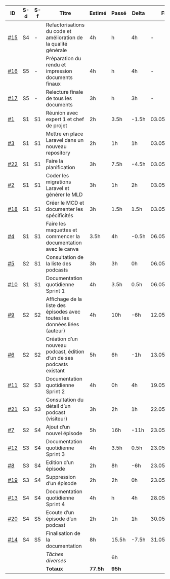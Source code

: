 | ID | S-d | S-f | Titre      | Estimé | Passé | Delta | Fin | 
| ------ | --- | --- | ------ | ------ | ----- | ----- | --- | 
| <a href='https://github.com/samuelroland/podz/issues/15'>#15</a> | S4 | - | Refactorisations du code et amélioration de la qualité générale | 4h | h | 4h | - | 
| <a href='https://github.com/samuelroland/podz/issues/16'>#16</a> | S5 | - | Préparation du rendu et impression documents finaux | 4h | h | 4h | - | 
| <a href='https://github.com/samuelroland/podz/issues/17'>#17</a> | S5 | - | Relecture finale de tous les documents | 3h | h | 3h | - | 
| <a href='https://github.com/samuelroland/podz/issues/1'>#1</a> | S1 | S1 | Réunion avec expert 1 et chef de projet | 2h | 3.5h | -1.5h | 03.05.2022 | 
| <a href='https://github.com/samuelroland/podz/issues/3'>#3</a> | S1 | S1 | Mettre en place Laravel dans un nouveau repository | 2h | 1h | 1h | 03.05.2022 | 
| <a href='https://github.com/samuelroland/podz/issues/22'>#22</a> | S1 | S1 | Faire la planification | 3h | 7.5h | -4.5h | 03.05.2022 | 
| <a href='https://github.com/samuelroland/podz/issues/2'>#2</a> | S1 | S1 | Coder les migrations Laravel et générer le MLD | 3h | 1h | 2h | 03.05.2022 | 
| <a href='https://github.com/samuelroland/podz/issues/18'>#18</a> | S1 | S1 | Créer le MCD et documenter les spécificités | 3h | 1.5h | 1.5h | 03.05.2022 | 
| <a href='https://github.com/samuelroland/podz/issues/4'>#4</a> | S1 | S1 | Faire les maquettes et commencer la documentation avec le canva | 3.5h | 4h | -0.5h | 06.05.2022 | 
| <a href='https://github.com/samuelroland/podz/issues/5'>#5</a> | S2 | S1 | Consultation de la liste des podcasts | 3h | 3h | 0h | 06.05.2022 | 
| <a href='https://github.com/samuelroland/podz/issues/10'>#10</a> | S1 | S1 | Documentation quotidienne Sprint 1 | 4h | 3.5h | 0.5h | 06.05.2022 | 
| <a href='https://github.com/samuelroland/podz/issues/9'>#9</a> | S2 | S2 | Affichage de la liste des épisodes avec toutes les données liées (auteur) | 4h | 10h | -6h | 12.05.2022 | 
| <a href='https://github.com/samuelroland/podz/issues/6'>#6</a> | S2 | S2 | Création d’un nouveau podcast, édition d’un de ses podcasts existant | 5h | 6h | -1h | 13.05.2022 | 
| <a href='https://github.com/samuelroland/podz/issues/11'>#11</a> | S2 | S3 | Documentation quotidienne Sprint 2 | 4h | 0h | 4h | 19.05.2022 | 
| <a href='https://github.com/samuelroland/podz/issues/21'>#21</a> | S3 | S3 | Consultation du détail d’un podcast (visiteur) | 3h | 2h | 1h | 22.05.2022 | 
| <a href='https://github.com/samuelroland/podz/issues/7'>#7</a> | S2 | S4 | Ajout d’un nouvel épisode | 5h | 16h | -11h | 23.05.2022 | 
| <a href='https://github.com/samuelroland/podz/issues/12'>#12</a> | S3 | S4 | Documentation quotidienne Sprint 3 | 4h | 3.5h | 0.5h | 23.05.2022 | 
| <a href='https://github.com/samuelroland/podz/issues/8'>#8</a> | S3 | S4 | Edition d’un épisode | 2h | 8h | -6h | 23.05.2022 | 
| <a href='https://github.com/samuelroland/podz/issues/19'>#19</a> | S3 | S4 | Suppression d’un épisode | 2h | 2h | 0h | 23.05.2022 | 
| <a href='https://github.com/samuelroland/podz/issues/13'>#13</a> | S4 | S4 | Documentation quotidienne Sprint 4 | 4h | h | 4h | 28.05.2022 | 
| <a href='https://github.com/samuelroland/podz/issues/20'>#20</a> | S4 | S5 | Ecoute d’un épisode d’un podcast | 2h | 1h | 1h | 30.05.2022 | 
| <a href='https://github.com/samuelroland/podz/issues/14'>#14</a> | S4 | S5 | Finalisation de la documentation | 8h | 15.5h | -7.5h | 31.05.2022 | 
| | |  | *Tâches diverses* | | 6h |  | | 
| | |  | **Totaux** | **77.5h** | **95h** |  | | 


